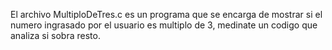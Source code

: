 El archivo MultiploDeTres.c es un programa que se encarga de mostrar si el numero ingrasado por el usuario es multiplo de 3, medinate un codigo que analiza si sobra resto.
